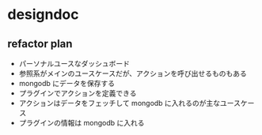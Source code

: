 # designdoc
## refactor plan
- パーソナルユースなダッシュボード
- 参照系がメインのユースケースだが、アクションを呼び出せるものもある
- mongodb にデータを保存する
- プラグインでアクションを定義できる
- アクションはデータをフェッチして mongodb に入れるのが主なユースケース
- プラグインの情報は mongodb に入れる
